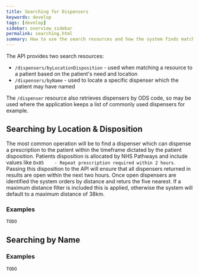 ```yaml
---
title: Searching for Dispensers
keywords: develop
tags: [develop]
sidebar: overview_sidebar
permalink: searching.html
summary: How to use the search resources and how the system finds matching dispensers
---
```



The API provides two search resources:

  * `/dispensers/byLocationDisposition` - used when matching a resource to a patient based on the patient's need and location
  * `/dispensers/byName` - used to locate a specific dispenser which the patient may have named
  
The `/dispenser` resource also retrieves dispensers by ODS code, so may be used where the application keeps a list of commonly used dispensers for example.

## Searching by Location & Disposition ##

The most common operation will be to find a dispenser which can dispense a prescription to the patient within the timeframe dictated by the patient disposition. Patients disposition is allocated by NHS Pathways and include values like `Dx85	- Repeat prescription required within 2 hours`. Passing this disposition to the API will ensure that all dispensers returned in results are open within the next two hours. Once open dispensers are identified the system orders by distance and returs the five nearest. If a maximum distance filter is included this is applied, otherwise the system will default to a maximum distance of 38km. 


### Examples ###

```
TODO
````

## Searching by Name ##


### Examples ###

```
TODO
````

